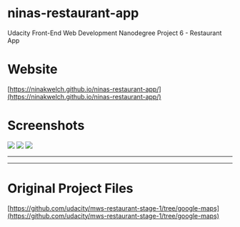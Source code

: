 # ninas-restaurant-app
Udacity Front-End Web Development Nanodegree Project 6 - Restaurant App

# Website

[https://ninakwelch.github.io/ninas-restaurant-app/](https://ninakwelch.github.io/ninas-restaurant-app/)

# Screenshots
![](http://res.cloudinary.com/ninaw/image/upload/v1532537844/restaurant_reviews_11_z4cecd.png)
![](http://res.cloudinary.com/ninaw/image/upload/v1532537844/restaurant_reviews_12_zq4amr.png)
![](http://res.cloudinary.com/ninaw/image/upload/v1532537844/restaurant_reviews_13_hdnpxk.png)



***


***



# Original Project Files

[https://github.com/udacity/mws-restaurant-stage-1/tree/google-maps](https://github.com/udacity/mws-restaurant-stage-1/tree/google-maps)
